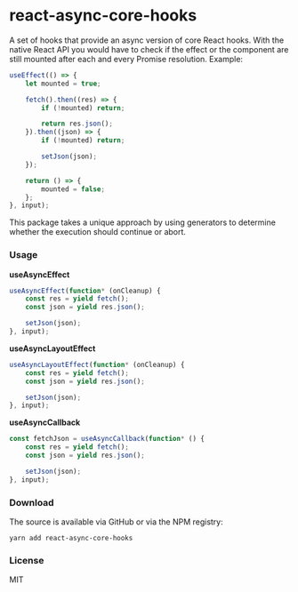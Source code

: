 # react-async-core-hooks

A set of hooks that provide an async version of core React hooks. With the native React API you would have to check if the effect or the component are still mounted after each and every Promise resolution. Example:

```js
useEffect(() => {
    let mounted = true;

    fetch().then((res) => {
        if (!mounted) return;

        return res.json();
    }).then((json) => {
        if (!mounted) return;

        setJson(json);
    });

    return () => {
        mounted = false;
    };
}, input);
```

This package takes a unique approach by using generators to determine whether the execution should continue or abort.

### Usage

**useAsyncEffect**

```js
useAsyncEffect(function* (onCleanup) {
    const res = yield fetch();
    const json = yield res.json();

    setJson(json);
}, input);
```

**useAsyncLayoutEffect**

```js
useAsyncLayoutEffect(function* (onCleanup) {
    const res = yield fetch();
    const json = yield res.json();

    setJson(json);
}, input);
```

**useAsyncCallback**

```js
const fetchJson = useAsyncCallback(function* () {
    const res = yield fetch();
    const json = yield res.json();

    setJson(json);
}, input);
```

### Download

The source is available via GitHub or via the NPM registry:

    yarn add react-async-core-hooks

### License

MIT